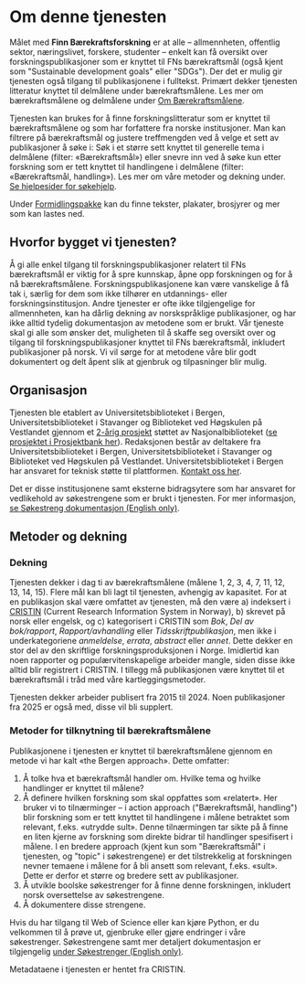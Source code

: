# Om denne tjenesten

Målet med **Finn Bærekraftsforskning** er at alle – allmennheten, offentlig sektor, næringslivet, forskere, studenter – enkelt kan få oversikt over forskningspublikasjoner som er knyttet til FNs bærekraftsmål (også kjent som "Sustainable development goals" eller "SDGs"). Der det er mulig gir tjenesten også tilgang til publikasjonene i fulltekst. Primært dekker tjenesten litteratur knyttet til delmålene under bærekraftsmålene. Les mer om bærekraftsmålene og delmålene under [Om Bærekraftsmålene](/om/om-baerekraftsmalene).

Tjenesten kan brukes for å finne forskningslitteratur som er knyttet til bærekraftsmålene og som har forfattere fra norske institusjoner. Man kan filtrere på bærekraftsmål og justere treffmengden ved å velge et sett av publikasjoner å søke i: Søk i et større sett knyttet til generelle tema i delmålene (filter: «Bærekraftsmål») eller snevre inn ved å søke kun etter forskning som er tett knyttet til handlingene i delmålene (filter: «Bærekraftsmål, handling»). Les mer om våre metoder og dekning under. [Se hjelpesider for søkehjelp](/hjelp/sokehjelp).

Under [Formidlingspakke](/om/formidling) kan du finne tekster, plakater, brosjyrer og mer som kan lastes ned.


## Hvorfor bygget vi tjenesten?

Å gi alle enkel tilgang til forskningspublikasjoner relatert til FNs bærekraftsmål er viktig for å spre kunnskap, åpne opp forskningen og for å nå bærekraftsmålene.  Forskningspublikasjonene kan være vanskelige å få tak i, særlig for dem som ikke tilhører en utdannings- eller forskningsinstitusjon. Andre tjenester er ofte ikke tilgjengelige for allmennheten, kan ha dårlig dekning av norskspråklige publikasjoner, og har ikke alltid tydelig dokumentasjon av metodene som er brukt. Vår tjeneste skal gi alle som ønsker det, muligheten til å skaffe seg oversikt over og tilgang til forskningspublikasjoner knyttet til FNs bærekraftsmål, inkludert publikasjoner på norsk. Vi vil sørge for at metodene våre blir godt dokumentert og delt åpent slik at gjenbruk og tilpasninger blir mulig.  

## Organisasjon

Tjenesten ble etablert av Universitetsbiblioteket i Bergen, Universitetsbiblioteket i Stavanger og Biblioteket ved Høgskulen på Vestlandet gjennom et [2-årig prosjekt](https://www.uib.no/ub/148803/b%C3%A6rekraftsforskning-alle-%E2%80%93-en-transparent-kartleggings-og-gjenfinningstjeneste) støttet av Nasjonalbiblioteket ([se prosjektet i Prosjektbank her](https://bibliotekutvikling.no/prosjektbank/prosjekt/baerekraftsforskning-for-alle-en-transparent-kartleggings-og-gjenfinningstjeneste/)). Redaksjonen består av deltakere fra Universitetsbiblioteket i Bergen, Universitetsbiblioteket i Stavanger og Biblioteket ved Høgskulen på Vestlandet. Universitetsbiblioteket i Bergen har ansvaret for teknisk støtte til plattformen. [Kontakt oss her](/om/kontakt).

Det er disse institusjonene samt eksterne bidragsytere som har ansvaret for vedlikehold av søkestrengene som er brukt i tjenesten. For mer informasjon, [se Søkestreng dokumentasjon (English only)](/sokestreng/introduksjon).

## Metoder og dekning

### Dekning

Tjenesten dekker i dag ti av bærekraftsmålene (målene 1, 2, 3, 4, 7, 11, 12, 13, 14, 15). Flere mål kan bli lagt til tjenesten, avhengig av kapasitet. 
For at en publikasjon skal være omfattet av tjenesten, må den være a) indeksert i [CRISTIN](https://www.cristin.no/) (Current Research Information System in Norway), b) skrevet på norsk eller engelsk, og c) kategorisert i CRISTIN som *Bok*, *Del av bok/rapport*, *Rapport/avhandling* eller *Tidsskriftpublikasjon*, men ikke i underkategoriene *anmeldelse*, *errata*, *abstract* eller *annet*. Dette dekker en stor del av den skriftlige forskningsproduksjonen i Norge. Imidlertid kan noen rapporter og populærvitenskapelige arbeider mangle, siden disse ikke alltid blir registrert i CRISTIN. I tillegg må publikasjonen være knyttet til et bærekraftsmål i tråd med våre kartleggingsmetoder.  

Tjenesten dekker arbeider publisert fra 2015 til 2024. Noen publikasjoner fra 2025 er også med, disse vil bli supplert.

### Metoder for tilknytning til bærekraftsmålene

Publikasjonene i tjenesten er knyttet til bærekraftsmålene gjennom en metode vi har kalt «the Bergen approach». Dette omfatter:

1.	Å tolke hva et bærekraftsmål handler om. Hvilke tema og hvilke handlinger er knyttet til målene?
2.	Å definere hvilken forskning som skal oppfattes som «relatert». Her bruker vi to tilnærminger – i action approach ("Bærekraftsmål, handling") blir forskning som er tett knyttet til handlingene i målene betraktet som relevant, f.eks. «utrydde sult». Denne tilnærmingen tar sikte på å finne en liten kjerne av forskning som direkte bidrar til handlinger spesifisert i målene. I en bredere approach (kjent kun som "Bærekraftsmål" i tjenesten, og "topic" i søkestrengene) er det tilstrekkelig at forskningen nevner temaene i målene for å bli ansett som relevant, f.eks. «sult». Dette er derfor et større og bredere sett av publikasjoner.
3.	Å utvikle boolske søkestrenger for å finne denne forskningen, inkludert norsk oversettelse av søkestrengene.
4.	Å dokumentere disse strengene.

Hvis du har tilgang til Web of Science eller kan kjøre Python, er du velkommen til å prøve ut, gjenbruke eller gjøre endringer i våre søkestrenger. Søkestrengene samt mer detaljert dokumentasjon er tilgjengelig [under Søkestrenger (English only)](/sokestreng/introduksjon).

Metadataene i tjenesten er hentet fra CRISTIN. 

